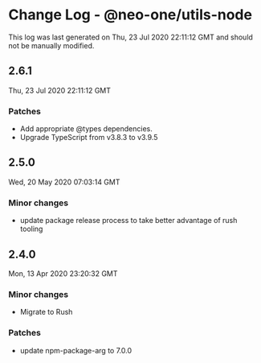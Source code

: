 # Change Log - @neo-one/utils-node

This log was last generated on Thu, 23 Jul 2020 22:11:12 GMT and should not be manually modified.

## 2.6.1
Thu, 23 Jul 2020 22:11:12 GMT

### Patches

- Add appropriate @types dependencies.
- Upgrade TypeScript from v3.8.3 to v3.9.5

## 2.5.0
Wed, 20 May 2020 07:03:14 GMT

### Minor changes

- update package release process to take better advantage of rush tooling

## 2.4.0
Mon, 13 Apr 2020 23:20:32 GMT

### Minor changes

- Migrate to Rush

### Patches

- update npm-package-arg to 7.0.0

